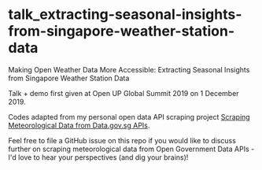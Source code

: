 # talk_extracting-seasonal-insights-from-singapore-weather-station-data
Making Open Weather Data More Accessible: Extracting Seasonal Insights from Singapore Weather Station Data

Talk + demo first given at Open UP Global Summit 2019 on 1 December 2019.

Codes adapted from my personal open data API scraping project [Scraping Meteorological Data from Data.gov.sg APIs](https://github.com/hweecat/api_scraping_nea_datasets).

Feel free to file a GitHub issue on this repo if you would like to discuss further on scraping meteorological data from Open Government Data APIs - I'd love to hear your perspectives (and dig your brains)!
